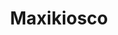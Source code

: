 ---
title: "Maxikiosco"
url: /ciudad-autonoma-de-buenos-aires/maxikiosco-avenida-olivera-2/
shop: comodidad
---
